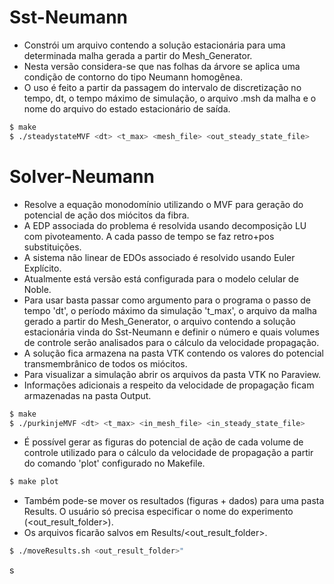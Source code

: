 

# Sst-Neumann

  - Constrói um arquivo contendo a solução estacionária para uma determinada malha gerada a partir do Mesh_Generator.
  - Nesta versão considera-se que nas folhas da árvore se aplica uma condição de contorno do tipo Neumann homogênea. 
  - O uso é feito a partir da passagem do intervalo de discretização no tempo, dt, o tempo máximo de simulação, o arquivo .msh da malha e o nome do arquivo do estado estacionário de saída.

```sh
$ make
$ ./steadystateMVF <dt> <t_max> <mesh_file> <out_steady_state_file>
```

# Solver-Neumann

  - Resolve a equação monodomínio utilizando o MVF para geração do potencial de ação dos miócitos da fibra.
  - A EDP associada do problema é resolvida usando decomposição LU com pivoteamento. A cada passo de tempo se faz retro+pos substituições.
  - A sistema não linear de EDOs associado é resolvido usando Euler Explícito.
  - Atualmente está versão está configurada para o modelo celular de Noble.
  - Para usar basta passar como argumento para o programa o passo de tempo 'dt', o período máximo da simulação 't_max', o arquivo da malha gerado a partir do Mesh_Generator, o arquivo contendo a solução estacionária vinda do Sst-Neumann e definir o número e quais volumes de controle serão analisados para o cálculo da velocidade propagação.
  - A solução fica armazena na pasta VTK contendo os valores do potencial transmembrânico de todos os miócitos.
  - Para visualizar a simulação abrir os arquivos da pasta VTK no Paraview.
  - Informações adicionais a respeito da velocidade de propagação ficam armazenadas na pasta Output.

```sh
$ make
$ ./purkinjeMVF <dt> <t_max> <in_mesh_file> <in_steady_state_file>
```

  - É possível gerar as figuras do potencial de ação de cada volume de controle utilizado para o cálculo da velocidade de propagação a partir do comando 'plot' configurado no Makefile.

```sh
$ make plot
```

  - Também pode-se mover os resultados (figuras + dados) para uma pasta Results. O usuário só precisa especificar o nome do experimento (<out_result_folder>).
  - Os arquivos ficarão salvos em Results/<out_result_folder>.

```sh
$ ./moveResults.sh <out_result_folder>"
```

s
